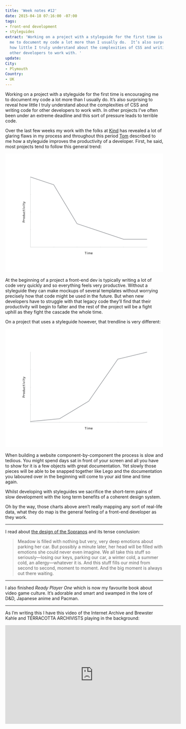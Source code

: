 ```yaml
---
title: 'Week notes #12'
date: 2015-04-18 07:16:00 -07:00
tags:
- front-end development
- styleguides
extract: 'Working on a project with a styleguide for the first time is encouraging
  me to document my code a lot more than I usually do.  It’s also surprising to reveal
  how little I truly understand about the complexities of CSS and writing code for
  other developers to work with. '
update: 
City:
- Plymouth
Country:
- UK
---
```


Working on a project with a styleguide for the first time is encouraging me to document my code a lot more than I usually do.  It’s also surprising to reveal how little I truly understand about the complexities of <abbr>CSS</abbr> and writing code for other developers to work with. In other projects I’ve often been under an extreme deadline and this sort of pressure leads to terrible code. 

Over the last few weeks my work with the folks at [Kind](http://madebykind.com/) has revealed a lot of glaring flaws in my process and throughout this period [Tom](http://www.tomdavies.net/) described to me how a styleguide improves the productivity of a developer. First, he said, most projects tend to follow this general trend:

![Without styleguide](/uploads/without-styleguide.jpg)

At the beginning of a project a front-end dev is typically writing a lot of code very quickly and so everything feels very productive. Without a styleguide they can make mockups of several templates without worrying precisely how that code might be used in the future. But when new developers have to struggle with that legacy code they’ll find that their productivity will begin to falter and the rest of the project will be a fight uphill as they fight the cascade the whole time.

On a project that uses a styleguide however, that trendline is very different:

![With styleguide](/uploads/with-styleguide.jpg)

When building a website component-by-component the process is slow and tedious. You might spend days sat in front of your screen and all you have to show for it is a few objects with great documentation. Yet slowly those pieces will be able to be snapped together like Lego and the documentation you laboured over in the beginning will come to your aid time and time again. 

Whilst developing with styleguides we sacrifice the short-term pains of slow development with the long term benefits of a coherent design system.

Oh by the way, those charts above aren’t really mapping any sort of real-life data, what they do map is the general feeling of a front-end developer as they work.

***

I read about [the design of the Sopranos](http://www.dga.org/Craft/DGAQ/All-Articles/1502-Spring-2015/Shot-to-Remember-The-Sopranos.aspx) and its tense conclusion:

> Meadow is filled with nothing but very, very deep emotions about parking her car. But possibly a minute later, her head will be filled with emotions she could never even imagine. We all take this stuff so seriously—losing our keys, parking our car, a winter cold, a summer cold, an allergy—whatever it is. And this stuff fills our mind from second to second, moment to moment. And the big moment is always out there waiting.

*** 

I also finished *Ready Player One* which is now my favourite book about video game culture. It’s adorable and smart and swamped in the lore of D&D, Japanese anime and Pacman.

***

As I’m writing this I have this video of the Internet Archive and Brewster Kahle and <span>TERRACOTTA ARCHIVISTS</span> playing in the background:

<iframe width="560" height="315" src="https://www.youtube.com/embed/NdZxI3nFVJs" frameborder="0" allowfullscreen></iframe>
